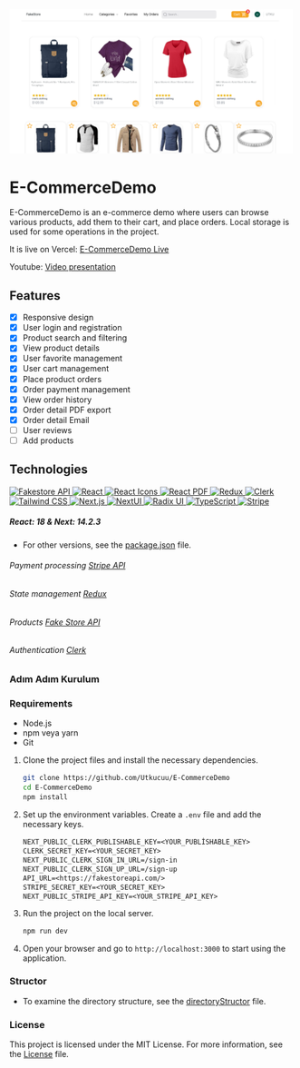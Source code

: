


 <img src="./public/image/readmeImg.png" width="500" height="auto" alt="Fakestore API"/>

# E-CommerceDemo

E-CommerceDemo is an e-commerce demo where users can browse various products, add them to their cart, and place orders. Local storage is used for some operations in the project. 

It is live on Vercel: [E-CommerceDemo Live](https://e-commerce-demo-ochre.vercel.app)

Youtube: [Video presentation](https://www.youtube.com/watch?v=b7ggSHUDF1M)


## Features

- [x] Responsive design
- [x] User login and registration
- [x] Product search and filtering
- [x] View product details
- [x] User favorite management
- [x] User cart management
- [x] Place product orders
- [x] Order payment management
- [x] View order history
- [x] Order detail PDF export
- [x] Order detail Email
- [ ] User reviews
- [ ] Add products

## Technologies

<div>

  <a href="https://fakestoreapi.com">
    <img src="https://fakestoreapi.com/icons/logo.png" width="50" height="50" alt="Fakestore API"/>
  </a>
  <a href="https://reactjs.org">
    <img src="https://static-00.iconduck.com/assets.00/react-icon-512x512-u6e60ayf.png" width="50" height="50" alt="React"/>
  </a>
  <a href="https://react-icons.github.io/react-icons/">
    <img src="https://raw.githubusercontent.com/react-icons/react-icons/master/react-icons.svg" width="50" height="50" alt="React Icons"/>
  </a>
  <a href="https://react-pdf.org/">
    <img src="https://react-pdf.org/images/logo.png" width="50" height="50" alt="React PDF"/>
  </a>
  <a href="https://redux.js.org">
    <img src="https://redux.js.org/img/redux.svg" width="50" height="50" alt="Redux"/>
  </a>
  <a href="https://clerk.com/">
    <img src="https://pipedream.com/s.v0/app_dBhw8k/logo/orig" width="50" height="50" alt="Clerk"/>
  </a>
  <a href="https://tailwindcss.com/">
    <img src="https://pbs.twimg.com/profile_images/1730334391501488129/G0R0sjHH_400x400.jpg" width="50" height="50" alt="Tailwind CSS"/>
  </a>
    <a href="https://nextjs.org">
    <img src="https://static-00.iconduck.com/assets.00/next-js-icon-2048x2048-5dqjgeku.png" width="50" height="50" alt="Next.js"/>
  </a>
  <a href="https://nextui.org">
    <img src="https://nextui.org/apple-touch-icon.png" width="50" height="50" alt="NextUI"/>
  </a>
  <a href="https://www.radix-ui.com/">
    <img src="https://avatars.githubusercontent.com/u/75042455?s=280&v=4" width="50" height="50" alt="Radix UI"/>
  </a>
  <a href="https://www.typescriptlang.org">
    <img src="https://static-00.iconduck.com/assets.00/typescript-icon-icon-1024x1024-vh3pfez8.png" width="50" height="50" alt="TypeScript"/>
  </a>
  <a href="https://stripe.com">
    <img src="https://encrypted-tbn0.gstatic.com/images?q=tbn:ANd9GcQQGluJhW7I1NYU7jF77E-9K9I46_ib_DUNHw&s" width="50" height="50" alt="Stripe"/>
  </a>
</div>

##### React: 18 & Next: 14.2.3

- For other versions, see the [package.json](https://github.com/Utkucuu/E-CommerceDemo/blob/master/package.json) file.

###### Payment processing [Stripe API](https://stripe.com/)

###### State management [Redux](https://redux-toolkit.js.org/)

###### Products [Fake Store API](https://fakestoreapi.com/)

###### Authentication [Clerk](https://clerk.com/)

### Adım Adım Kurulum

### Requirements

- Node.js
- npm veya yarn
- Git

1. Clone the project files and install the necessary dependencies.

   ```bash
   git clone https://github.com/Utkucuu/E-CommerceDemo
   cd E-CommerceDemo
   npm install
   ```

2. Set up the environment variables. Create a `.env` file and add the necessary keys.

   ```
   NEXT_PUBLIC_CLERK_PUBLISHABLE_KEY=<YOUR_PUBLİSHABLE_KEY>
   CLERK_SECRET_KEY=<YOUR_SECRET_KEY>
   NEXT_PUBLIC_CLERK_SIGN_IN_URL=/sign-in
   NEXT_PUBLIC_CLERK_SIGN_UP_URL=/sign-up
   API_URL=<https://fakestoreapi.com/>
   STRIPE_SECRET_KEY=<YOUR_SECRET_KEY>
   NEXT_PUBLIC_STRIPE_API_KEY=<YOUR_STRIPE_API_KEY>
   ```

3. Run the project on the local server.

   ```bash
   npm run dev
   ```

4. Open your browser and go to `http://localhost:3000` to start using the application.

### Structor

- To examine the directory structure, see the [directoryStructor](https://github.com/Utkucuu/E-CommerceDemo/blob/master/directoryStructor.txt) file.

### License

This project is licensed under the MIT License. For more information, see the [License](https://github.com/Utkucuu/E-CommerceDemo/blob/master/LICENSE) file.
